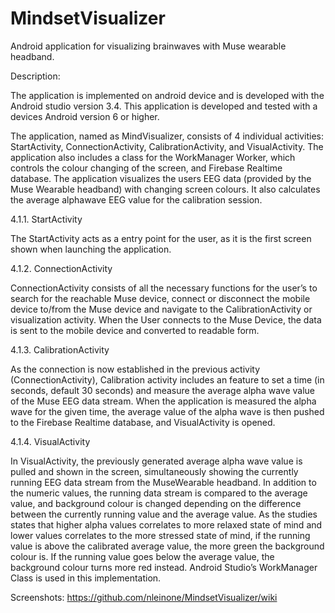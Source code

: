 # MindsetVisualizer
Android application for visualizing brainwaves with Muse wearable headband.

Description:

The application is implemented on android device and is developed with the Android
studio version 3.4. This application is developed and tested with a devices Android
version 6 or higher.

The application, named as MindVisualizer, consists of 4 individual activities:
StartActivity, ConnectionActivity, CalibrationActivity, and VisualActivity. The
application also includes a class for the WorkManager Worker, which controls the
colour changing of the screen, and Firebase Realtime database. The application visualizes the users EEG data (provided by the Muse Wearable headband) with changing screen colours. It also calculates the average alphawave EEG value for the calibration session.  

4.1.1. StartActivity  

The StartActivity acts as a entry point for the user, as it is the first screen shown when
launching the application.

4.1.2. ConnectionActivity  

ConnectionActivity consists of all the necessary functions for the user’s to search for
the reachable Muse device, connect or disconnect the mobile device to/from the Muse
device and navigate to the CalibrationActivity or visualization activity. When the User
connects to the Muse Device, the data is sent to the mobile device and converted to
readable form.

4.1.3. CalibrationActivity  

As the connection is now established in the previous activity (ConnectionActivity),
Calibration activity includes an feature to set a time (in seconds, default 30 seconds)
and measure the average alpha wave value of the Muse EEG data stream. When the
application is measured the alpha wave for the given time, the average value of the
alpha wave is then pushed to the Firebase Realtime database, and VisualActivity is
opened.

4.1.4. VisualActivity  

In VisualActivity, the previously generated average alpha wave value is pulled and
shown in the screen, simultaneously showing the currently running EEG data stream
from the MuseWearable headband. In addition to the numeric values, the running data
stream is compared to the average value, and background colour is changed depending
on the difference between the currently running value and the average value. As the
studies states that higher alpha values correlates to more relaxed state of mind and
lower values correlates to the more stressed state of mind, if the running value is above
the calibrated average value, the more green the background colour is. If the running
value goes below the average value, the background colour turns more red instead.
Android Studio’s WorkManager Class is used in this implementation.

Screenshots: https://github.com/nleinone/MindsetVisualizer/wiki
